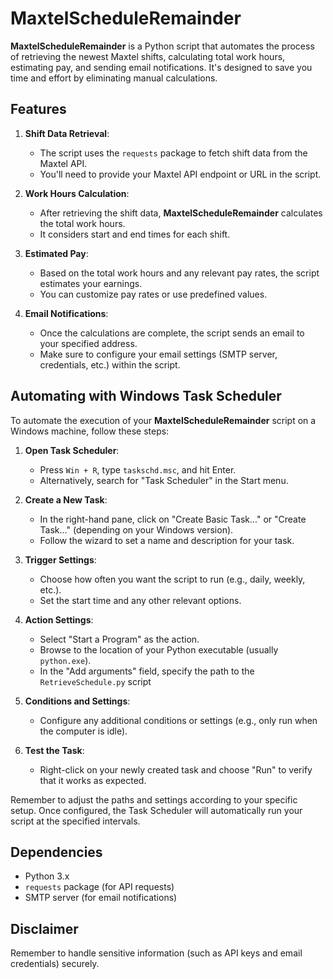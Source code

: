 # MaxtelScheduleRemainder

**MaxtelScheduleRemainder** is a Python script that automates the process of retrieving the newest Maxtel shifts, calculating total work hours, estimating pay, and sending email notifications. It's designed to save you time and effort by eliminating manual calculations.

## Features

1. **Shift Data Retrieval**:
   - The script uses the `requests` package to fetch shift data from the Maxtel API.
   - You'll need to provide your Maxtel API endpoint or URL in the script.

2. **Work Hours Calculation**:
   - After retrieving the shift data, **MaxtelScheduleRemainder** calculates the total work hours.
   - It considers start and end times for each shift.

3. **Estimated Pay**:
   - Based on the total work hours and any relevant pay rates, the script estimates your earnings.
   - You can customize pay rates or use predefined values.

4. **Email Notifications**:
   - Once the calculations are complete, the script sends an email to your specified address.
   - Make sure to configure your email settings (SMTP server, credentials, etc.) within the script.
   
## Automating with Windows Task Scheduler

To automate the execution of your **MaxtelScheduleRemainder** script on a Windows machine, follow these steps:

1. **Open Task Scheduler**:
   - Press `Win + R`, type `taskschd.msc`, and hit Enter.
   - Alternatively, search for "Task Scheduler" in the Start menu.

2. **Create a New Task**:
   - In the right-hand pane, click on "Create Basic Task..." or "Create Task..." (depending on your Windows version).
   - Follow the wizard to set a name and description for your task.

3. **Trigger Settings**:
   - Choose how often you want the script to run (e.g., daily, weekly, etc.).
   - Set the start time and any other relevant options.

4. **Action Settings**:
   - Select "Start a Program" as the action.
   - Browse to the location of your Python executable (usually `python.exe`).
   - In the "Add arguments" field, specify the path to the `RetrieveSchedule.py` script

5. **Conditions and Settings**:
   - Configure any additional conditions or settings (e.g., only run when the computer is idle).

6. **Test the Task**:
   - Right-click on your newly created task and choose "Run" to verify that it works as expected.

Remember to adjust the paths and settings according to your specific setup. Once configured, the Task Scheduler will automatically run your script at the specified intervals.


## Dependencies

- Python 3.x
- `requests` package (for API requests)
- SMTP server (for email notifications)

## Disclaimer

Remember to handle sensitive information (such as API keys and email credentials) securely.

